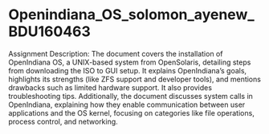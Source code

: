 # Openindiana_OS_solomon_ayenew_BDU160463 

Assignment Description:
The document covers the installation of OpenIndiana OS, a UNIX-based system from OpenSolaris, detailing steps from downloading the ISO to GUI setup. It explains OpenIndiana’s goals, highlights its strengths (like ZFS support and developer tools), and mentions drawbacks such as limited hardware support. It also provides troubleshooting tips. Additionally, the document discusses system calls in OpenIndiana, explaining how they enable communication between user applications and the OS kernel, focusing on categories like file operations, process control, and networking.
